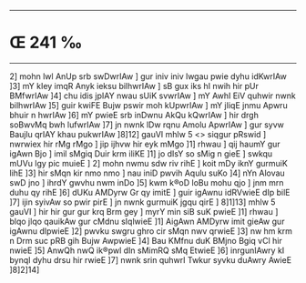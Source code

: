 ___
# Œ 241 ‰
---
2] mohn lwl AnUp srb swDwrIAw ] gur iniv iniv lwgau pwie dyhu
idKwrIAw ]3] mY kIey imqR Anyk ieksu bilhwrIAw ] sB gux iks hI
nwih hir pUr BMfwrIAw ]4] chu idis jpIAY nwau sUiK svwrIAw ] mY AwhI
EiV quhwir nwnk bilhwrIAw ]5] guir kwiFE Bujw pswir moh kUpwrIAw ]
mY jIiqE jnmu Apwru bhuir n hwrIAw ]6] mY pwieE srb inDwnu AkQu
kQwrIAw ] hir drgh soBwvMq bwh lufwrIAw ]7] jn nwnk lDw rqnu
Amolu ApwrIAw ] gur syvw Baujlu qrIAY khau pukwrIAw ]8]12]
gauVI mhlw 5 <> siqgur pRswid ]
nwrwiex hir rMg rMgo ] jip ijhvw hir eyk mMgo ]1] rhwau ] qij haumY
gur igAwn Bjo ] imil sMgiq Duir krm iliKE ]1] jo dIsY so sMig n
gieE ] swkqu mUVu lgy pic muieE ] 2] mohn nwmu sdw riv rihE ] koit
mDy iknY gurmuiK lihE ]3] hir sMqn kir nmo nmo ] nau iniD pwvih
Aqulu suKo ]4] nYn Alovau swD jno ] ihrdY gwvhu nwm inDo ]5] kwm k®oD
loBu mohu qjo ] jnm mrn duhu qy rihE ]6] dUKu AMDyrw Gr qy imitE ]
guir igAwnu idRVwieE dIp bilE ]7] ijin syivAw so pwir pirE ] jn
nwnk gurmuiK jgqu qirE ] 8]1]13] mhlw 5 gauVI ] hir hir gur
gur krq Brm gey ] myrY min siB suK pwieE ]1] rhwau ] blqo jlqo
qauikAw gur cMdnu sIqlwieE ]1] AigAwn AMDyrw imit gieAw gur
igAwnu dIpwieE ]2] pwvku swgru ghro cir sMqn nwv qrwieE ]3] nw
hm krm n Drm suc pRB gih Bujw AwpwieE ]4] Bau KMfnu duK BMjno
Bgiq vCl hir nwieE ]5] AnwQh nwQ ik®pwl dIn sMimRQ sMq EtwieE
]6] inrgunIAwry kI bynqI dyhu drsu hir rwieE ]7] nwnk srin quhwrI
Twkur syvku duAwry AwieE ]8]2]14]
####
